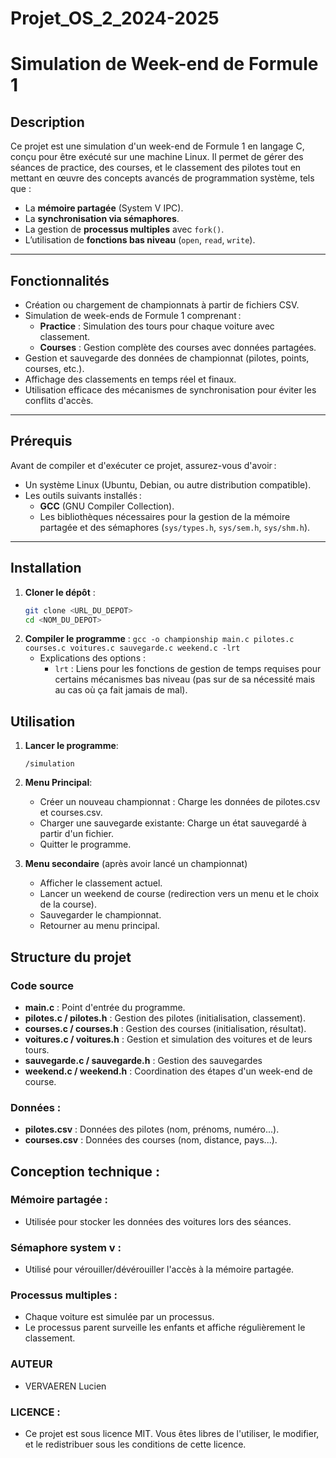 
# Projet_OS_2_2024-2025
# **Simulation de Week-end de Formule 1**

## **Description**
Ce projet est une simulation d'un week-end de Formule 1 en langage C, conçu pour être exécuté sur une machine Linux. Il permet de gérer des séances de practice, des courses, et le classement des pilotes tout en mettant en œuvre des concepts avancés de programmation système, tels que :
- La **mémoire partagée** (System V IPC).
- La **synchronisation via sémaphores**.
- La gestion de **processus multiples** avec `fork()`.
- L’utilisation de **fonctions bas niveau** (`open`, `read`, `write`).

---

## **Fonctionnalités**
- Création ou chargement de championnats à partir de fichiers CSV.
- Simulation de week-ends de Formule 1 comprenant :
  - **Practice** : Simulation des tours pour chaque voiture avec classement.
  - **Courses** : Gestion complète des courses avec données partagées.
- Gestion et sauvegarde des données de championnat (pilotes, points, courses, etc.).
- Affichage des classements en temps réel et finaux.
- Utilisation efficace des mécanismes de synchronisation pour éviter les conflits d'accès.

---

## **Prérequis**
Avant de compiler et d'exécuter ce projet, assurez-vous d'avoir :
- Un système Linux (Ubuntu, Debian, ou autre distribution compatible).
- Les outils suivants installés :
  - **GCC** (GNU Compiler Collection).
  - Les bibliothèques nécessaires pour la gestion de la mémoire partagée et des sémaphores (`sys/types.h`, `sys/sem.h`, `sys/shm.h`).

---

## **Installation**
1. **Cloner le dépôt** :
   ```bash
   git clone <URL_DU_DEPOT>
   cd <NOM_DU_DEPOT>
    ```
2. **Compiler le programme** :
   ```gcc -o championship main.c pilotes.c courses.c voitures.c sauvegarde.c weekend.c -lrt```
   - Explications des options :
     - ```lrt``` : Liens pour les fonctions de gestion de temps requises pour certains mécanismes bas niveau (pas sur de sa nécessité mais au cas où ça fait jamais de mal).

## **Utilisation**
1. **Lancer le programme**:
   
   ```/simulation```
3. **Menu Principal**:
   - Créer un nouveau championnat : Charge les données de pilotes.csv et courses.csv.
   - Charger une sauvegarde existante: Charge un état sauvegardé à partir d'un fichier.
   - Quitter le programme.
4. **Menu secondaire** (après avoir lancé un championnat)
    - Afficher le classement actuel.
    - Lancer un weekend de course (redirection vers un menu et le choix de la course).
    - Sauvegarder le championnat.
    - Retourner au menu principal.
## **Structure du projet**
### **Code source**
   - **main.c** : Point d'entrée du programme.
   - **pilotes.c / pilotes.h** : Gestion des pilotes (initialisation, classement).
   - **courses.c / courses.h** : Gestion des courses (initialisation, résultat).
   - **voitures.c / voitures.h** : Gestion et simulation des voitures et de leurs tours.
   - **sauvegarde.c / sauvegarde.h** : Gestion des sauvegardes
   - **weekend.c / weekend.h** : Coordination des étapes d'un week-end de course.
### **Données** :
   - **pilotes.csv** : Données des pilotes (nom, prénoms, numéro...).
   - **courses.csv** : Données des courses (nom, distance, pays...).

## **Conception technique** :
### **Mémoire partagée** :
   - Utilisée pour stocker les données des voitures lors des séances.
### **Sémaphore system v** :
   - Utilisé pour vérouiller/dévérouiller l'accès à la mémoire partagée.
### **Processus multiples** : 
   - Chaque voiture est simulée par un processus.
   - Le processus parent surveille les enfants et affiche régulièrement le classement.

### **AUTEUR**
   - VERVAEREN Lucien

### **LICENCE** :
   - Ce projet est sous licence MIT. Vous êtes libres de l'utiliser, le modifier, et le redistribuer sous les conditions de cette licence.
